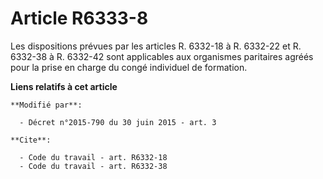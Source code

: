 # Article R6333-8

Les dispositions prévues par les articles R. 6332-18 à R. 6332-22 et R. 6332-38 à R. 6332-42 sont applicables aux organismes
paritaires agréés pour la prise en charge du congé individuel de formation.

**Liens relatifs à cet article**

	**Modifié par**:

	  - Décret n°2015-790 du 30 juin 2015 - art. 3

	**Cite**:

	  - Code du travail - art. R6332-18
	  - Code du travail - art. R6332-38
